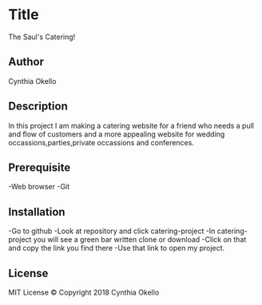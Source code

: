 # Title
The Saul's Catering!
## Author
Cynthia Okello
## Description
In this project I am making a catering website for a friend who needs a pull and flow of customers and a more appealing website for wedding occassions,parties,private occassions and conferences.
## Prerequisite
-Web browser
-Git
## Installation
-Go to github
-Look at repository and click catering-project
-In catering-project you will see a green bar written clone or download
-Click on that and copy the link you find there
-Use that link to open my project.
## License
MIT License
&copy; Copyright 2018 Cynthia Okello
